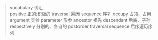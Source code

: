> vocabulary 词汇  
> positive 正的;积极的
> traversal 遍历
> sequence 序列
> occupy 占领、占用
> argument 实参
> parameter 形参
> ancestor 祖先
> descendant 后裔、子孙
> respectively 分别的、各自的
> postorder traversal sequence 后序遍历序列
